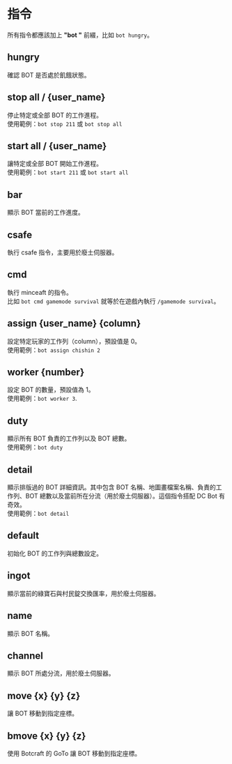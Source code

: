 # 指令

所有指令都應該加上 **"bot "** 前綴，比如 `bot hungry`。

## hungry

確認 BOT 是否處於飢餓狀態。

## stop all / {user_name}

停止特定或全部 BOT 的工作進程。\
使用範例：`bot stop 211` 或 `bot stop all`

## start all / {user_name}

讓特定或全部 BOT 開始工作進程。\
使用範例：`bot start 211` 或 `bot start all`

## bar

顯示 BOT 當前的工作進度。

## csafe

執行 csafe 指令，主要用於廢土伺服器。

## cmd

執行 minceaft 的指令。\
比如 `bot cmd gamemode survival` 就等於在遊戲內執行 `/gamemode survival`。

## assign {user_name} {column}

設定特定玩家的工作列（column），預設值是 0。\
使用範例：`bot assign chishin 2`

## worker {number}

設定 BOT 的數量，預設值為 1。\
使用範例：`bot worker 3`.

## duty

顯示所有 BOT 負責的工作列以及 BOT 總數。\
使用範例：`bot duty`

## detail

顯示排版過的 BOT 詳細資訊。其中包含 BOT 名稱、地圖畫檔案名稱、負責的工作列、BOT 總數以及當前所在分流（用於廢土伺服器）。這個指令搭配 DC Bot 有奇效。\
使用範例：`bot detail`

## default

初始化 BOT 的工作列與總數設定。

## ingot

顯示當前的綠寶石與村民錠交換匯率，用於廢土伺服器。

## name

顯示 BOT 名稱。

## channel

顯示 BOT 所處分流，用於廢土伺服器。

## move {x} {y} {z}

讓 BOT 移動到指定座標。

## bmove {x} {y} {z}

使用 Botcraft 的 GoTo 讓 BOT 移動到指定座標。